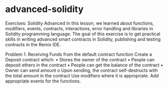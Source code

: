 # advanced-solidity
Exercises: Solidity Advanced In this lesson, we learned about functions, modifiers, events, contracts, interactions, error handling and libraries in Solidity programming language. The goal of this exercise is to get practical skills in writing advanced smart contracts in Solidity, publishing and testing contracts in the Remix IDE.

Problem 1.	Receiving Funds from the default contract function
Create a Deposit contract which:
•	Stores the owner of the contract
•	People can deposit ethers in the contract
•	People can get the balance of the contract
•	Owner can send amount
o	Upon sending, the contract self-destructs with the total amount in the contract
Use modifiers where it is appropriate.
Add appropriate events for the functions.

